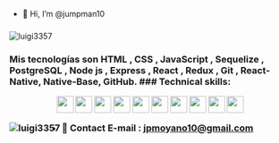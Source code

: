 - 👋 Hi, I’m @jumpman10

<!---
jumpman10/jumpman10 is a ✨ special ✨ repository because its `README.md` (this file) appears on your GitHub profile.
You can click the Preview link to take a look at your changes.
--->
### 
<a href="https://www.linkedin.com/in/juanpablo-moyano/">
</a><img src="https://komarev.com/ghpvc/?username=luigi3357&label=Profile%20views&color=0e75b6&style=flat" alt="luigi3357" /> </p>
<h3>  Mis tecnologías son HTML , CSS , JavaScript , Sequelize , PostgreSQL , Node js , Express , React , Redux , Git , React- Native, Native-Base, GitHub.
### Technical skills:  
<p align="center">
  <img src="https://user-images.githubusercontent.com/90634488/154065141-70c30e3c-30e7-4adf-91d1-d0b0256a24ee.png" width="30" height="30" align="center"/>
  <img src="https://user-images.githubusercontent.com/90634488/154065246-c172011a-63b6-47e7-9ae4-62d9ad40511e.png" width="30" height="30" align="center"/>
  <img src="https://user-images.githubusercontent.com/90634488/154065303-5b254d56-352d-48ba-b908-7f509f60e221.png" width="30" height="30" align="center"/>
  <img src="https://user-images.githubusercontent.com/90634488/154065351-e8cf5a47-8ef5-4272-b6c4-bf18e0c1a53d.png" width="30" height="30" align="center"/>
  <img src="https://user-images.githubusercontent.com/90634488/154065360-66f03302-95a5-4b28-91cb-932e15e51a51.png" width="30" height="30" align="center"/>
  <img src="https://user-images.githubusercontent.com/90634488/154065369-7a83b701-87ff-4753-8d1c-1f9fc32b6835.png" width="30" height="30" align="center"/>
  <img src="https://user-images.githubusercontent.com/90634488/154065377-bee1aeda-3485-40b4-949e-389c43c95dc2.png" width="30" height="30" align="center"/>
  <img src="https://user-images.githubusercontent.com/90634488/154065389-3217504f-bae8-45ab-9576-be0801f1930e.png" width="30" height="30" align="center"/>
  <img src="https://user-images.githubusercontent.com/90634488/154065415-ca0b77b2-d703-4079-9e2c-ef9bc4be6724.png" width="30" height="30" align="center"/>
  <img src="https://user-images.githubusercontent.com/90634488/154065421-62e56d3a-6255-453f-bdc9-008792d89010.png" width="30" height="30" align="center"/>
</p>  

<p><img align="left" src="https://github-readme-stats.vercel.app/api/top-langs?username=luigi3357&show_icons=true&locale=en&layout=compact" alt="luigi3357" /></p>


- 💼 Contact E-mail : jpmoyano10@gmail.com
